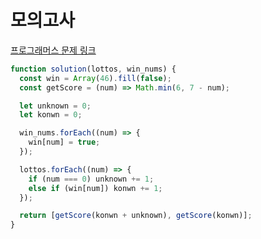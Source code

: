 # 모의고사

[프로그래머스 문제 링크](https://programmers.co.kr/learn/courses/30/lessons/77484)

```javascript
function solution(lottos, win_nums) {
  const win = Array(46).fill(false);
  const getScore = (num) => Math.min(6, 7 - num);

  let unknown = 0;
  let konwn = 0;

  win_nums.forEach((num) => {
    win[num] = true;
  });

  lottos.forEach((num) => {
    if (num === 0) unknown += 1;
    else if (win[num]) konwn += 1;
  });

  return [getScore(konwn + unknown), getScore(konwn)];
}
```
